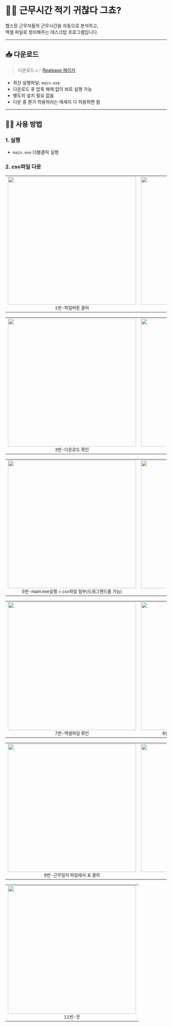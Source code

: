 # 🏋️‍♂️ 근무시간 적기 귀찮다 그쵸?

헬스장 근무자들의 근무시간을 자동으로 분석하고,  
엑셀 파일로 정리해주는 데스크탑 프로그램입니다.

---

## 📥 다운로드

> 다운로드 👉 [Realease 페이지](https://github.com/hyuckjoon9/school-gym/releases/tag/v1.0.1)

- 최신 실행파일: `main.exe`
- 다운로드 후 압축 해제 없이 바로 실행 가능
- 별도의 설치 필요 없음
- 다운 중 뭔가 허용하라는 메세지 다 허용하면 됨

---

## 🧑‍💼 사용 방법

### 1. 실행

- `main.exe` 더블클릭 실행

### 2. csv파일 다운
<table align="center">
  <tr>
    <td align="center">
      <img src="https://github.com/user-attachments/assets/47ce96b1-baa5-4c58-8dae-3b10d1b7bc5a" width="400"/><br/>
      <sub>1번-파일버튼 클릭</sub>
    </td>
    <td align="center">
      <img src="https://github.com/user-attachments/assets/d915ba1c-7244-4b1b-b943-eae17cf619db" width="400"/><br/>
      <sub>2번-.csv파일로 다운</sub>
    </td>
  </tr>
</table>

<table align="center">
  <tr>
    <td align="center">
      <img src="https://github.com/user-attachments/assets/58fe5979-c8b0-4bdf-a978-6a2cda377fa3" width="400"/><br/>
      <sub>3번-다운로드 확인</sub>
    </td>
    <td align="center">
      <img src="https://github.com/user-attachments/assets/0be65c49-6a0f-40cc-82a3-7550c4edaf78" width="400"/><br/>
      <sub>4번-main.exe랑 같은 폴더에 넣기</sub>
    </td>
  </tr>
</table>

<table align="center">
  <tr>
    <td align="center">
      <img src="https://github.com/user-attachments/assets/f79847f7-e800-461e-b891-8462c8b7bf3f" width="400"/><br/>
      <sub>5번-main.exe실행 + csv파일 첨부(드래그앤드롭 가능)</sub>
    </td>
    <td align="center">
      <img src="https://github.com/user-attachments/assets/07fe16dd-630a-4f56-8e72-f94a6e9d973f" width="400"/><br/>
      <sub>6번-엑셀로 저장 클릭</sub>
    </td>
  </tr>
</table>

<table align="center">
  <tr>
    <td align="center">
      <img src="https://github.com/user-attachments/assets/8a2e5937-6fe3-43f6-ac6f-7f3051543847" width="400"/><br/>
      <sub>7번-엑셀파일 확인</sub>
    </td>
    <td align="center">
      <img src="https://github.com/user-attachments/assets/19b5abc0-cb36-49d5-8a59-b1e237fe49f0" width="400"/><br/>
      <sub>8번-A~D열까지 드래그 + 폰트 굴림으로 바꾸기</sub>
    </td>
  </tr>
</table>

<table align="center">
  <tr>
    <td align="center">
      <img src="https://github.com/user-attachments/assets/1796357f-99b8-4ba9-a974-e27a8ab3dc32" width="400"/><br/>
      <sub>9번-근무일지 파일에서 표 클릭</sub>
    </td>
    <td align="center">
      <img src="https://github.com/user-attachments/assets/5b8de8a9-2f11-4df5-8ff6-7095bebf1318" width="400"/><br/>
      <sub>10번-내용만 덮어쓰기로 복붙</sub>
    </td>
  </tr>
</table>

<table align="center">
  <tr>
    <td align="center">
      <img src="https://github.com/user-attachments/assets/bee50699-e5f0-443a-b7be-727f66b01a83" width="400"/><br/>
      <sub>11번-끗</sub>
    </td>
  </tr>
</table>
